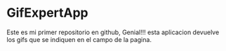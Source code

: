#  GifExpertApp

Este es mi primer repositorio en github, Genial!!! esta aplicacion devuelve los gifs que se indiquen en el campo de la pagina.